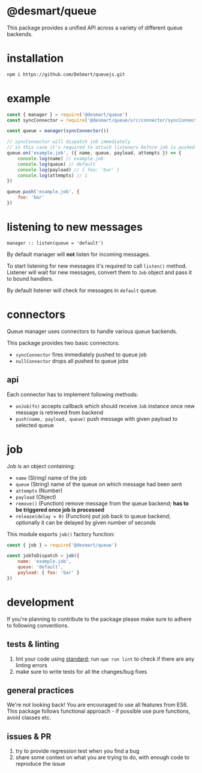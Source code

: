 # @desmart/queue

This package provides a unified API across a variety of different queue backends.

# installation

```bash
npm i https://github.com/DeSmart/queuejs.git
```

# example

```js
const { manager } = require('@desmart/queue')
const syncConnector = require('@desmart/queue/src/connector/syncConnector')

const queue = manager(syncConnector())

// syncConnector will dispatch job immediately
// in this case it's required to attach listeners before job is pushed to queue
queue.on('example.job', ({ name, queue, payload, attempts }) => {
    console.log(name) // example.job
    console.log(queue) // default
    console.log(payload) // { foo: 'bar' }
    console.log(attempts) // 1
})

queue.push('example.job', {
    foo: 'bar'
})
```

# listening to new messages

```
manager :: listen(queue = 'default')
```

By default manager will **not** listen for incoming messages.

To start listening for new messages it's required to call `listen()` method.
Listener will wait for new messages, convert them to `Job` object and pass it to bound handlers.

By default listener will check for messages in `default` queue.

# connectors

Queue manager uses connectors to handle various queue backends.

This package provides two basic connectors:

* `syncConnector` fires immediately pushed to queue job
* `nullConnector` drops all pushed to queue jobs

## api

Each connector has to implement following methods:

* `onJob(fn)` accepts callback which should receive `Job` instance once new message is retrieved from backend
* `push(name, payload, queue)` push message with given payload to selected queue

# job

Job is an object containing:

* `name` (String) name of the job
* `queue` (String) name of the queue on which message had been sent
* `attempts` (Number)
* `payload` (Object)
* `remove()` (Function) remove message from the queue backend; **has to be triggered once job is processed**
* `release(delay = 0)` (Function) put job back to queue backend; optionally it can be delayed by given number of seconds

This module exports `job()` factory function:

```js
const { job } = require('@desmart/queue')

const jobToDispatch = job({ 
    name: 'example.job', 
    queue: 'default', 
    payload: { foo: 'bar' } 
})
```

# development

If you're planning to contribute to the package please make sure to adhere to following conventions.

## tests & linting

1. lint your code using [standard](https://standardjs.com/); run `npm run lint` to check if there are any linting errors
2. make sure to write tests for all the changes/bug fixes

## general practices

We're not looking back! You are encouraged to use all features from ES6.  
This package follows functional approach - if possible use pure functions, avoid classes etc.

## issues & PR

1. try to provide regression test when you find a bug
2. share some context on what you are trying to do, with enough code to reproduce the issue
